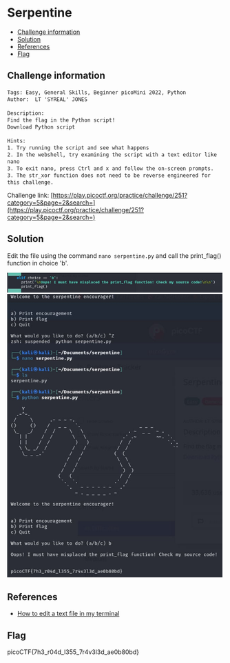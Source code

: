 # Serpentine    

- [Challenge information](#challenge-information)
- [Solution](#solution)
- [References](#references)
- [Flag](#flag)

## Challenge information
```
Tags: Easy, General Skills, Beginner picoMini 2022, Python
Author:  LT 'SYREAL' JONES

Description:
Find the flag in the Python script!
Download Python script

Hints:
1. Try running the script and see what happens
2. In the webshell, try examining the script with a text editor like nano
3. To exit nano, press Ctrl and x and follow the on-screen prompts.
3. The str_xor function does not need to be reverse engineered for this challenge.
```

Challenge link: [https://play.picoctf.org/practice/challenge/251?category=5&page=2&search=](https://play.picoctf.org/practice/challenge/251?category=5&page=2&search=)

## Solution

Edit the file using the command ``nano serpentine.py`` and call the print_flag() function in choice 'b'.

<img src="print_flag.jpg" width="500" />
<img src="serpentine.jpg" width="500" />

## References

- [How to edit a text file in my terminal](https://stackoverflow.com/questions/35695160/how-to-edit-a-text-file-in-my-terminal)

## Flag

picoCTF{7h3_r04d_l355_7r4v3l3d_ae0b80bd}
